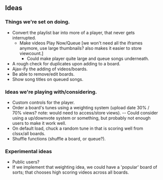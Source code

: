Ideas
------

### Things we're set on doing.

  - Convert the playlist bar into more of a player, that never gets interrupted.
    - Make videos Play Now/Queue [we won't need all the iframes anymore, use large thumbnails? also makes it easier to store viewcount.]
      - Could make player quite large and queue songs underneath.
  - A rough check for duplicates upon adding to a board.
  - Ajax-ify the adding of videos/boards.
  - Be able to remove/edit boards.
  - Show song titles on queued songs.
  

### Ideas we're playing with/considering.

  - Custom controls for the player.
  - Order a board's tunes using a weighting system (upload date 30% / 70% views? note: would need to access/store views).
  -- Could consider using a up/downvote system or something, but probably not enough users to make it work well.
  - On default load, chuck a random tune in that is scoring well from clssx/all boards.
  - Shuffle functions (shuffle a board, or queue?).


### Experimental ideas

  - Public users?
  - If we implement that weighting idea, we could have a 'popular' board of sorts; that chooses high scoring videos across all boards.